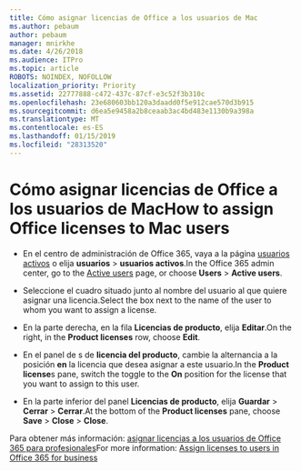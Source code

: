 ```yaml
---
title: Cómo asignar licencias de Office a los usuarios de Mac
ms.author: pebaum
author: pebaum
manager: mnirkhe
ms.date: 4/26/2018
ms.audience: ITPro
ms.topic: article
ROBOTS: NOINDEX, NOFOLLOW
localization_priority: Priority
ms.assetid: 22777888-c472-437c-87cf-e3c52f3b310c
ms.openlocfilehash: 23e680603bb120a3daadd0f5e912cae570d3b915
ms.sourcegitcommit: d6ea5e9458a2b8ceaab3ac4bd483e1130b9a398a
ms.translationtype: MT
ms.contentlocale: es-ES
ms.lasthandoff: 01/15/2019
ms.locfileid: "28313520"
---
```

# <a name="how-to-assign-office-licenses-to-mac-users"></a><span data-ttu-id="3a8f6-102">Cómo asignar licencias de Office a los usuarios de Mac</span><span class="sxs-lookup"><span data-stu-id="3a8f6-102">How to assign Office licenses to Mac users</span></span>

- <span data-ttu-id="3a8f6-103">En el centro de administración de Office 365, vaya a la página [usuarios activos](https://go.microsoft.com/fwlink/p/?linkid=834822) o elija **usuarios** \> **usuarios activos**.</span><span class="sxs-lookup"><span data-stu-id="3a8f6-103">In the Office 365 admin center, go to the [Active users](https://go.microsoft.com/fwlink/p/?linkid=834822) page, or choose **Users** \> **Active users**.</span></span>
    
- <span data-ttu-id="3a8f6-104">Seleccione el cuadro situado junto al nombre del usuario al que quiere asignar una licencia.</span><span class="sxs-lookup"><span data-stu-id="3a8f6-104">Select the box next to the name of the user to whom you want to assign a license.</span></span>
    
- <span data-ttu-id="3a8f6-105">En la parte derecha, en la fila **Licencias de producto**, elija **Editar**.</span><span class="sxs-lookup"><span data-stu-id="3a8f6-105">On the right, in the **Product licenses** row, choose **Edit**.</span></span>
    
- <span data-ttu-id="3a8f6-106">En el panel de s de **licencia del producto**, cambie la alternancia a la posición **en** la licencia que desea asignar a este usuario.</span><span class="sxs-lookup"><span data-stu-id="3a8f6-106">In the **Product license**s pane, switch the toggle to the **On** position for the license that you want to assign to this user.</span></span> 
    
- <span data-ttu-id="3a8f6-107">En la parte inferior del panel **Licencias de producto**, elija **Guardar** \> **Cerrar** \> **Cerrar**.</span><span class="sxs-lookup"><span data-stu-id="3a8f6-107">At the bottom of the **Product licenses** pane, choose **Save** \> **Close** \> **Close**.</span></span>
    
<span data-ttu-id="3a8f6-108">Para obtener más información: [asignar licencias a los usuarios de Office 365 para profesionales](.md)</span><span class="sxs-lookup"><span data-stu-id="3a8f6-108">For more information: [Assign licenses to users in Office 365 for business](.md)</span></span>
  

